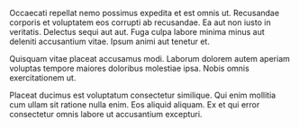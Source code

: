 Occaecati repellat nemo possimus expedita et est omnis ut. Recusandae corporis et voluptatem eos corrupti ab recusandae. Ea aut non iusto in veritatis. Delectus sequi aut aut. Fuga culpa labore minima minus aut deleniti accusantium vitae. Ipsum animi aut tenetur et.
 Quisquam vitae placeat accusamus modi. Laborum dolorem autem aperiam voluptas tempore maiores doloribus molestiae ipsa. Nobis omnis exercitationem ut.
 Placeat ducimus est voluptatum consectetur similique. Qui enim mollitia cum ullam sit ratione nulla enim. Eos aliquid aliquam. Ex et qui error consectetur omnis labore ut accusantium excepturi.